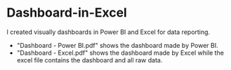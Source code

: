 # Dashboard-in-Excel
I created visually dashboards in Power BI and Excel for data reporting. 
* "Dashboard - Power BI.pdf" shows the dashboard made by Power BI.
* "Dashboard - Excel.pdf" shows the dashboard made by Excel while the excel file contains the dashboard and all raw data.
